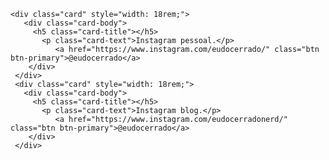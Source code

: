 <html lang="en-US">
  <head>
    <meta charset="UTF-8">
    <!-- Begin Jekyll SEO tag v2.7.1 -->
    <title>eu</title>
    <meta name="generator" content="Jekyll v3.9.0" />
    <meta property="og:title" content="site" />
    <meta property="og:locale" content="en_US" />
    <link rel="canonical" href="https://eudocerrado.github.io/site/" />
    <meta property="og:url" content="https://eudocerrado.github.io/site/" />
    <meta property="og:site_name" content="site" />
    <meta name="twitter:card" content="summary" />
    <meta property="twitter:title" content="site" />
    <script type="application/ld+json">
    {"url":"https://eudocerrado.github.io/site/","@type":"WebSite","headline":"site","name":"site","@context":"https://schema.org"}</script>
    <!-- End Jekyll SEO tag -->

   <meta name="viewport" content="width=device-width, initial-scale=1">
      <link href="https://cdn.jsdelivr.net/npm/bootstrap@5.0.0-beta2/dist/css/bootstrap.min.css" rel="stylesheet" integrity="sha384-BmbxuPwQa2lc/FVzBcNJ7UAyJxM6wuqIj61tLrc4wSX0szH/Ev+nYRRuWlolflfl" crossorigin="anonymous">
    <script src="https://cdn.jsdelivr.net/npm/bootstrap@5.0.0-beta2/dist/js/bootstrap.bundle.min.js" integrity="sha384-b5kHyXgcpbZJO/tY9Ul7kGkf1S0CWuKcCD38l8YkeH8z8QjE0GmW1gYU5S9FOnJ0" crossorigin="anonymous"></script>
   <link rel="stylesheet" type="text/css" href="style.css" />
   
 </head>
  
  <body>  
  
  
    <div class="card" style="width: 18rem;">
       <div class="card-body">
         <h5 class="card-title"></h5>
           <p class="card-text">Instagram pessoal.</p>
              <a href="https://www.instagram.com/eudocerrado/" class="btn btn-primary">@eudocerrado</a>
        </div>
     </div>
     <div class="card" style="width: 18rem;">
       <div class="card-body">
         <h5 class="card-title"></h5>
           <p class="card-text">Instagram blog.</p>
              <a href="https://www.instagram.com/eudocerradonerd/" class="btn btn-primary">@eudocerrado</a>
        </div>
     </div>
  
  
  </body>


  <footer class="site-footer">
   
   
  </footer>
    

    
 
</html>
